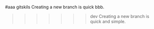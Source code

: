
#aaa  gitskils
Creating a new branch is quick bbb.
>>>>>>> dev
Creating a new branch is quick and simple.
